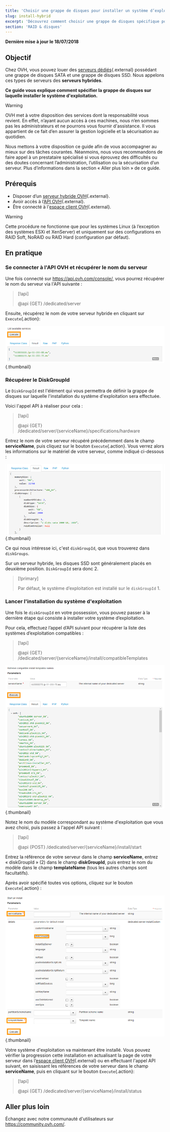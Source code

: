 ```yaml
---
title: 'Choisir une grappe de disques pour installer un système d’exploitation'
slug: install-hybrid
excerpt: 'Découvrez comment choisir une grappe de disques spécifique pour installer votre système d''exploitation'
section: 'RAID & disques'
---
```


**Dernière mise à jour le 18/07/2018**

## Objectif

Chez OVH, vous pouvez louer des [serveurs dédiés](https://www.ovh.com/fr/serveurs_dedies/){.external} possédant une grappe de disques SATA et une grappe de disques SSD. Nous appelons ces types de serveurs des **serveurs hybrides**.

**Ce guide vous explique comment spécifier la grappe de disques sur laquelle installer le système d'exploitation.**

> [!warning]
> 
> OVH met à votre disposition des services dont la responsabilité vous revient. En effet, n’ayant aucun accès à ces machines, nous n’en sommes pas les administrateurs et ne pourrons vous fournir d'assistance. Il vous appartient de ce fait d’en assurer la gestion logicielle et la sécurisation au quotidien.
> 
> Nous mettons à votre disposition ce guide afin de vous accompagner au mieux sur des tâches courantes. Néanmoins, nous vous recommandons de faire appel à un prestataire spécialisé si vous éprouvez des difficultés ou des doutes concernant l’administration, l’utilisation ou la sécurisation d’un serveur. Plus d’informations dans la section « Aller plus loin » de ce guide.
>

## Prérequis

* Disposer d’un [serveur hybride OVH](https://www.ovh.com/fr/serveurs_dedies/){.external}.
* Avoir accès à l’[API OVH](https://api.ovh.com/console/){.external}.
* Être connecté à l'[espace client OVH](https://www.ovh.com/auth/?action=gotomanager){.external}.

> [!warning]
>
> Cette procédure ne fonctionne que pour les systèmes Linux (à l’exception des systèmes ESXi et XenServer) et uniquement sur des configurations en RAID Soft, NoRAID ou RAID Hard (configuration par défaut).
> 

## En pratique

### Se connecter à l'API OVH et récupérer le nom du serveur

Une fois connecté sur <https://api.ovh.com/console/>, vous pourrez récupérer le nom du serveur via l'API suivante :

> [!api]
>
> @api {GET} /dedicated/server
> 

Ensuite, récupérez le nom de votre serveur hybride en cliquant sur `Execute`{.action}:

![Services disponibles](images/services-01.png){.thumbnail}

### Récupérer le DiskGroupId

Le `DiskGroupId` est l'élément qui vous permettra de définir la grappe de disques sur laquelle l'installation du système d'exploitation sera effectuée. 

Voici l'appel API à réaliser pour cela :

> [!api]
>
> @api {GET} /dedicated/server/{serviceName}/specifications/hardware
> 

Entrez le nom de votre serveur récupéré précédemment dans le champ **serviceName**, puis cliquez sur le bouton `Execute`{.action}. Vous verrez alors les informations sur le matériel de votre serveur, comme indiqué ci-dessous :

![Hybrid](images/hybrid.png){.thumbnail}

Ce qui nous intéresse ici, c'est `diskGroupId`, que vous trouverez dans `diskGroups`.

Sur un serveur hybride, les disques SSD sont généralement placés en deuxième position. `DiskGroupId` sera donc 2.

> [!primary]
>
> Par défaut, le système d’exploitation est installé sur le `diskGroupId` 1.
> 


### Lancer l'installation du système d'exploitation

Une fois le `diskGroupId` en votre possession, vous pouvez passer à la dernière étape qui consiste à installer votre système d’exploitation.

Pour cela, effectuez l’appel d’API suivant pour récupérer la liste des systèmes d’exploitation compatibles :

> [!api]
>
> @api {GET} /dedicated/server/{serviceName}/install/compatibleTemplates
> 

![Modèles compatibles](images/templates-01.png){.thumbnail}

Notez le nom du modèle correspondant au système d'exploitation que vous avez choisi, puis passez à l'appel API suivant :

> [!api]
>
> @api {POST} /dedicated/server/{serviceName}/install/start
> 

Entrez la référence de votre serveur dans le champ **serviceName**, entrez « diskGroupId » (2) dans le champ **diskGroupId**, puis entrez le nom du modèle dans le champ **templateName** (tous les autres champs sont facultatifs).

Après avoir spécifié toutes vos options, cliquez sur le bouton `Execute`{.action} :

![Installation](images/install-01.png){.thumbnail}

Votre système d'exploitation va maintenant être installé. Vous pouvez vérifier la progression cette installation en actualisant la page de votre serveur dans l’[espace client OVH](https://www.ovh.com/auth/?action=gotomanager){.external} ou en effectuant l'appel API suivant, en saisissant les références de votre serveur dans le champ **serviceName**, puis en cliquant sur le bouton `Execute`{.action}:

> [!api]
>
> @api {GET} /dedicated/server/{serviceName}/install/status
> 

## Aller plus loin

Échangez avec notre communauté d'utilisateurs sur <https://community.ovh.com/>.